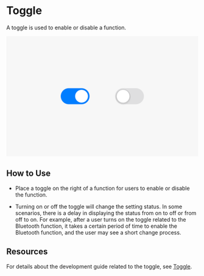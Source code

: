 # Toggle


A toggle is used to enable or disable a function.


![toggle-backup](figures/toggle-backup.png)


## How to Use


- Place a toggle on the right of a function for users to enable or disable the function.

- Turning on or off the toggle will change the setting status. In some scenarios, there is a delay in displaying the status from on to off or from off to on. For example, after a user turns on the toggle related to the Bluetooth function, it takes a certain period of time to enable the Bluetooth function, and the user may see a short change process.


## Resources

For details about the development guide related to the toggle, see [Toggle](../../application-dev/reference/arkui-ts/ts-basic-components-toggle.md).
